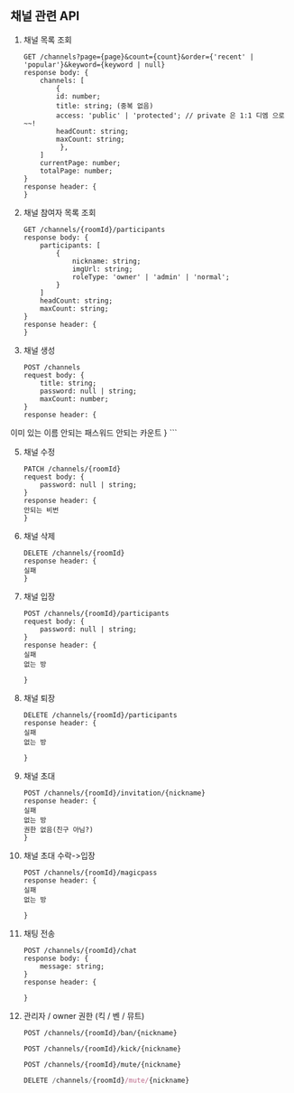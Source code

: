 ## 채널 관련 API
1. 채널 목록 조회
    ```tsx
    GET /channels?page={page}&count={count}&order={'recent' | 'popular'}&keyword={keyword | null}
    response body: {
	    channels: [
	        {
		    id: number;
		    title: string; (중복 없음)
		    access: 'public' | 'protected'; // private 은 1:1 디엠 으로~~!
		    headCount: string;
		    maxCount: string;
	         }, 
	    ]
	    currentPage: number;
	    totalPage: number;
    }
    response header: {
    }
    ```
2. 채널 참여자 목록 조회
    ```tsx
    GET /channels/{roomId}/participants
    response body: {
        participants: [
            {
                nickname: string;
                imgUrl: string;
                roleType: 'owner' | 'admin' | 'normal';
            }
        ]
        headCount: string;
        maxCount: string;
    }
    response header: {
    }
    ```

4. 채널 생성
    ```tsx
    POST /channels
    request body: {
        title: string;
        password: null | string;
        maxCount: number;
    }
    response header: {
이미 있는 이름
안되는 패스워드
안되는 카운트
    }
    ```

5. 채널 수정
    ```tsx
    PATCH /channels/{roomId}
    request body: {
        password: null | string;
    }
    response header: {
    안되는 비번
    }
    ```

6. 채널 삭제
    ```tsx
    DELETE /channels/{roomId}
    response header: {
    실패
    }
    ```
7. 채널 입장

    ```tsx
    POST /channels/{roomId}/participants
    request body: {
        password: null | string;
    }
    response header: {
    실패
    없는 방
    
    }
    ```
8. 채널 퇴장
    ```tsx
    DELETE /channels/{roomId}/participants
    response header: {
    실패
    없는 방
    
    }
    ```
9. 채널 초대
    ```tsx
    POST /channels/{roomId}/invitation/{nickname}
    response header: {
    실패
    없는 방
    권한 없음(친구 아님?)
    }
    ```
10. 채널 초대 수락->입장
    ```tsx
    POST /channels/{roomId}/magicpass
    response header: {
    실패
    없는 방

    }
    ```
11. 채팅 전송
    ```tsx
    POST /channels/{roomId}/chat
    response body: {
        message: string;
    }
    response header: {

    }
    ```
12. 관리자 / owner 권한 (킥 / 벤 / 뮤트)
    ```tsx
    POST /channels/{roomId}/ban/{nickname}
    ```

    ```tsx
    POST /channels/{roomId}/kick/{nickname}
    ```

    ```tsx
    POST /channels/{roomId}/mute/{nickname}
    ```

    ```jsx
    DELETE /channels/{roomId}/mute/{nickname}
    ```
